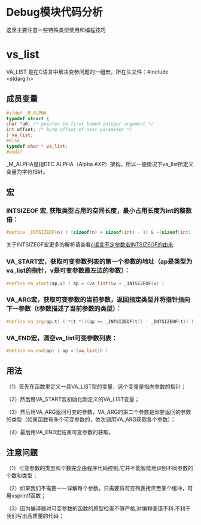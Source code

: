 # Debug模块代码分析
这里主要注意一些特殊类型使用和编程技巧
# vs_list
VA_LIST 是在C语言中解决变参问题的一组宏，所在头文件：#include <stdarg.h>
## 成员变量
```C++
#ifdef _M_ALPHA
typedef struct {
char *a0; /* pointer to first homed integer argument */
int offset; /* byte offset of next parameter */
} va_list;
#else
typedef char * va_list;
#endif
```
_M_ALPHA是指DEC ALPHA（Alpha AXP）架构。所以一般情况下va_list所定义变量为字符指针。

## 宏
### INTSIZEOF 宏, 获取类型占用的空间长度，最小占用长度为int的整数倍：
```C++
#define _INTSIZEOF(n) ( (sizeof(n) + sizeof(int) - 1) & ~(sizeof(int) - 1) )
```
关于INTSIZEOF宏更多的解析请查看[c语言不定参数宏INTSIZEOF的由来](https://baijiahao.baidu.com/s?id=1617444332889746919&wfr=spider&for=pc)
### VA_START宏，获取可变参数列表的第一个参数的地址（ap是类型为va_list的指针，v是可变参数最左边的参数）：
```C++
#define va_start(ap,v) ( ap = (va_list)&v + _INTSIZEOF(v) )
```
### VA_ARG宏，获取可变参数的当前参数，返回指定类型并将指针指向下一参数（t参数描述了当前参数的类型）：
```C++
#define va_arg(ap,t) ( *(t *)((ap += _INTSIZEOF(t)) - _INTSIZEOF(t)) )
```
### VA_END宏，清空va_list可变参数列表：
```C++
#define va_end(ap) ( ap = (va_list)0 )
```
## 用法
（1）首先在函数里定义一具VA_LIST型的变量，这个变量是指向参数的指针；

（2）然后用VA_START宏初始化刚定义的VA_LIST变量；

（3）然后用VA_ARG返回可变的参数，VA_ARG的第二个参数是你要返回的参数的类型（如果函数有多个可变参数的，依次调用VA_ARG获取各个参数）；

（4）最后用VA_END宏结束可变参数的获取。

## 注意问题
（1）可变参数的类型和个数完全由程序代码控制,它并不能智能地识别不同参数的个数和类型；

（2）如果我们不需要一一详解每个参数，只需要将可变列表拷贝至某个缓冲，可用vsprintf函数；

（3）因为编译器对可变参数的函数的原型检查不够严格,对编程查错不利.不利于我们写出高质量的代码；
